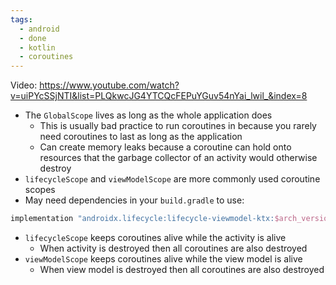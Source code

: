 ```yaml
---
tags:
  - android
  - done
  - kotlin
  - coroutines
---
```

Video: https://www.youtube.com/watch?v=uiPYcSSjNTI&list=PLQkwcJG4YTCQcFEPuYGuv54nYai_lwil_&index=8
- The `GlobalScope` lives as long as the whole application does
	- This is usually bad practice to run coroutines in because you rarely need coroutines to last as long as the application
	- Can create memory leaks because a coroutine can hold onto resources that the garbage collector of an activity would otherwise destroy
- `lifecycleScope` and `viewModelScope` are more commonly used coroutine scopes
- May need dependencies in your `build.gradle` to use:
```kotlin
implementation "androidx.lifecycle:lifecycle-viewmodel-ktx:$arch_version" implementation "androidx.lifecycle:lifecycle-runtime-ktx:$arch_version"
```
- `lifecycleScope` keeps coroutines alive while the activity is alive
	- When activity is destroyed then all coroutines are also destroyed
- `viewModelScope` keeps coroutines alive while the view model is alive
	- When view model is destroyed then all coroutines are also destroyed